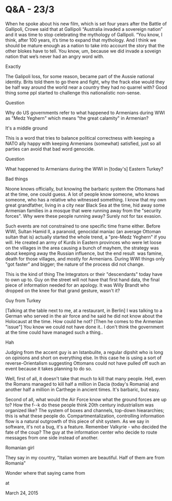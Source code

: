 # Q&A - 23/3
When he spoke about his new film, which is set four years after the 
Battle of Gallipoli, Crowe said that at Gallipoli “Australia invaded a 
sovereign nation” and it was time to stop celebrating the mythology of 
Gallipoli. “You know, I think, after 100 years, it’s time to 
expand that mythology. And I think we should be mature enough as a 
nation to take into account the story that the other blokes have to 
tell. You know, um, because we did invade a soveign nation that we’s 
never had an angry word with.

Exactly

The Galipoli loss, for some reason, became part of the Aussie national identity. Brits told them to go there and fight, why the frack else would they be half way around the world near a country they had no quarrel with? Good thing some ppl started to challenge this nationalistic non-sense.

Question

Why do US governments refer to what happened to Armenians during WWI as "Medz Yeghern" which means "the great calamity" in Armenian?

It's a middle ground

This is a word that tries to balance political correctness with keeping a NATO ally happy with keeping Armenians (somewhat) satisfied, just so all parties can avoid that bad word genocide.

Question

What happened to Armenians during the WWI in [today's] Eastern Turkey?

Bad things

Noone knows officially, but knowing the barbaric system the Ottomans had at the time, one could guess. A lot of people know someone, who knows someone, who has a relative who witnessed something. I know that my own great grandfather, living in a city near Black Sea at the time, hid away some Armenian families in a mosque that were running away from the "security forces". Why were these people running away? Surely not for tax evasion.

Such events are not constrained to one specific time frame either. Before WWI, Sultan Hamid II, a paranoid, genocidal maniac (an average Ottoman sultan that is) actually started the whole trend, a "pre-Medz Yeghern" if you will. He created an army of Kurds in Eastern provinces who were let loose on the villages in the area causing a bunch of mayhem, the strategy was about keeping away the Russian influence, but the end result  was famine, death for those villages, and mostly for Armenians. During WWI things only "got faster" and bigger; the nature of the process did not change. 

This is the kind of thing The Integrators or their "descendants" today have to own up to. Guy on the street will not have that first hand data, the final piece of information needed for an apology. It was Willy Brandt who dropped on the knee for that grand gesture, wasn't it?

Guy from Turkey

[Talking at the table next to me, at a restaurant, in Berlin] I was talking to a German who served in the air force and he said he did not know about the Holocaust at the time. How could he not? [Then he comes to the Armenian "issue"] You know we could not have done it.. I don't think the government at the time could have managed such a thing..

Hah

Judging from the accent guy is an Istanbulite, a regular dipshit who is long on opinions and short on everything else. In this case he is using a sort of reverse-Orientalism suggesting Ottomans could not have pulled off such an event because it takes planning to do so. 

Well, first of all, it doesn't take that much to kill that many people. Hell, even the Romans managed to kill half a million in Dacia (today's Romania) and another half a million in Carthege in ancient times. It's barbaric, but easy.

Second of all, what would the Air Force know what the ground forces are up to? How the f--k do these people think 20th century industrialism was organized like? The system of boxes and channels, top-down hieararchies; this is what these people do. Compartmentalization, controlling information flow is a natural outgrowth of this piece of shit system. As we say in software, it's not a bug, it's a feature. Remember Valkyrie - who decided the fate of the coup? The guy at the information center who decide to route messages from one side instead of another.

Romanian girl

They say in my country, "Italian women are beautiful. Half of them are from Romania"

Wonder where that saying came from








at

March 24, 2015















